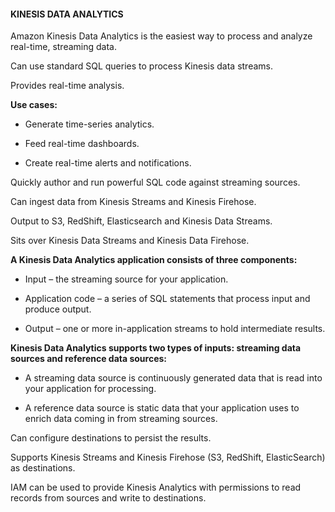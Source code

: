 #### KINESIS DATA ANALYTICS


Amazon Kinesis Data Analytics is the easiest way to process and analyze real-time, streaming data.


Can use standard SQL queries to process Kinesis data streams.


Provides real-time analysis.


**Use cases:**


- Generate time-series analytics.

- Feed real-time dashboards.

- Create real-time alerts and notifications.


Quickly author and run powerful SQL code against streaming sources.


Can ingest data from Kinesis Streams and Kinesis Firehose.


Output to S3, RedShift, Elasticsearch and Kinesis Data Streams.


Sits over Kinesis Data Streams and Kinesis Data Firehose.


**A Kinesis Data Analytics application consists of three components:**


- Input – the streaming source for your application.

- Application code – a series of SQL statements that process input and produce output.

- Output – one or more in-application streams to hold intermediate results.


**Kinesis Data Analytics supports two types of inputs: streaming data sources and reference data sources:**


- A streaming data source is continuously generated data that is read into your application for processing.

- A reference data source is static data that your application uses to enrich data coming in from streaming sources.


Can configure destinations to persist the results.


Supports Kinesis Streams and Kinesis Firehose (S3, RedShift, ElasticSearch) as destinations.


IAM can be used to provide Kinesis Analytics with permissions to read records from sources and write to destinations.

